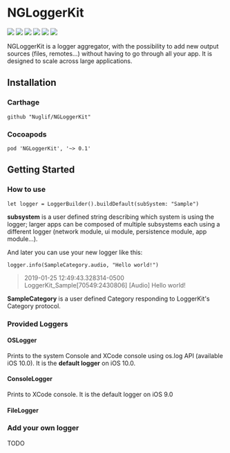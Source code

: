 # NGLoggerKit

![](https://img.shields.io/badge/platform-iOS-blue.svg?style=popout-square)
![](https://img.shields.io/badge/language-Swift-red.svg?style=popout-square)
![](https://img.shields.io/cocoapods/v/NGLoggerKit.svg?style=popout-square)
![](https://img.shields.io/badge/Carthage-Compatible-green.svg?style=popout-square)
![](https://img.shields.io/badge/LICENCE-MIT-lightgrey.svg?style=popout-square)
![](https://travis-ci.com/Nuglif/NGLoggerKit.svg?branch=master)

NGLoggerKit is a logger aggregator, with the possibility to add new output sources (files, remotes...) without having to go through all your app. It is designed to scale across large applications.

## Installation

### Carthage

```
github "Nuglif/NGLoggerKit"
```

### Cocoapods
```
pod 'NGLoggerKit', '~> 0.1'
```


## Getting Started

### How to use
```
let logger = LoggerBuilder().buildDefault(subSystem: "Sample")
```

**subsystem** is a user defined string describing which system is using the logger; larger apps can be composed of multiple subsystems each using a different logger (network module, ui module, persistence module, app module...).


And later you can use your new logger like this:

```
logger.info(SampleCategory.audio, "Hello world!")
```

> 2019-01-25 12:49:43.328314-0500 LoggerKit_Sample[70549:2430806] [Audio] Hello world!

**SampleCategory** is a user defined Category responding to LoggerKit's Category protocol.

### Provided Loggers

#### OSLogger

Prints to the system Console and XCode console using os.log API (available iOS 10.0). It is the **default logger** on iOS 10.0.

#### ConsoleLogger

Prints to XCode console. It is the default logger on iOS 9.0

#### FileLogger

### 

### Add your own logger

TODO
